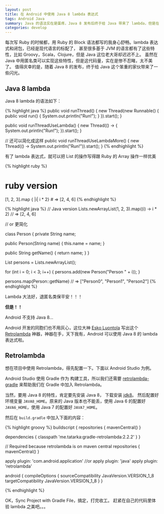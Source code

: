 ```yaml
---
layout: post
title: 在 Android 中使用 Java 8 lambda 表达式
tags: Android Java
summary: Java 的语法实在是蛋疼，Java 8 发布后终于给 Java 带来了 lambda，但是在 Android 中却无法使用 Java 8
categories: develop
---
```


每次写 Ruby 的时候都，用 Ruby 的 Block 语法都写的我身心舒畅。lambda 表达式和闭包，已经是现代语言的标配了，
甚至很多基于 JVM 的语言都有了这些特性，比如 Groovy，Scala，Clojure，但是 Java 这位老大哥却迟迟不上。
虽然在 Java 中用匿名类可以实现这些特性，但是这代码量，实在是惨不忍睹，太不美了。
值得庆幸的是，随着 Java 8 的发布，终于给 Java 这个笨重的家伙带来了一些闪光。

## Java 8 lambda

Java 8 lambda 的语法如下：

{% highlight java %}
public void runThread() {
  new Thread(new Runnable() {
    public void run() {
      System.out.println("Run!");
    }
  }).start();
}

public void runThreadUseLambda() {
  new Thread(() -> {
    System.out.println("Run!");
  }).start();
}

// 还可以简化成这样
public void runThreadUseLambdaMore() {
  new Thread(() -> System.out.println("Run!")).start();
}
{% endhighlight %}

有了 lambda 表达式，就可以把 List 的操作写得跟 Ruby 的 Array 操作一样优美

{% highlight ruby %}
# ruby version
[1, 2, 3].map { |i| i * 2} # => [2, 4, 6]
{% endhighlight %}

{% highlight java %}
// Java version
Lists.newArrayList(1, 2, 3).map((i) -> i * 2) // => [2, 4, 6]

// or 更简化

class Person {
  private String name;

  public Person(String name) {
    this.name = name;
  }

  public String getName() {
    return name;
  }
}

List<Person> persons = Lists.newArrayList();

for (int i = 0; i < 3; i++) {
  persons.add(new Person("Person " + i));
}

persons.map(Person::getName) // => ["Person0", "Person1", "Person2"]
{% endhighlight %}

Lambda 大法好，退匿名类保平安！！！

**但是！！**

Android 不支持 Java 8...

Android 开发的同胞们也不用灰心，这位大神 [Esko Luontola](https://github.com/orfjackal) 写出这个 [Retrolambda](https://github.com/orfjackal/retrolambda)
神器，神器在手，天下我有，Android 可以使用 Java 8 的 lambda 表达式啦。

## Retrolambda

想在项目中使用 Retrolambda，得先配置一下。下面以 Android Studio 为例。

Android Studio 使用 Gradle 作为
构建工具，所以我们还需要 [retrolambda-gradle](https://github.com/evant/gradle-retrolambda) 来帮助我们在 Gradle 中加入 Retrolambda。

当然，要用 Java 8 的特性，肯定要先安装 Java 8， 下载安装 [jdk8](http://www.oracle.com/technetwork/java/javase/downloads/jdk8-downloads-2133151.html)。
然后配置好环境变量 `JAVA8_HOME`。原来的 Java 版本也不能丢，使用 Java 6 的配置好 `JAVA6_HOME`，使用 Java 7 的配置好 `JAVA7_HOME`。

然后在 `build.gradle` 中加入下面的内容：

{% highlight groovy %}
buildscript {
  repositories {
     mavenCentral()
  }

  dependencies {
     classpath 'me.tatarka:gradle-retrolambda:2.2.2'
  }
}

// Required because retrolambda is on maven central
repositories {
  mavenCentral()
}

apply plugin: 'com.android.application' //or apply plugin: 'java'
apply plugin: 'retrolambda'

android {
  compileOptions {
    sourceCompatibility JavaVersion.VERSION_1_8
    targetCompatibility JavaVersion.VERSION_1_8
  }
}

{% endhighlight %}

OK，Sync Project with Gradle File，搞定，打完收工。
赶紧在自己的代码里体验 lambda 之美吧。。。
